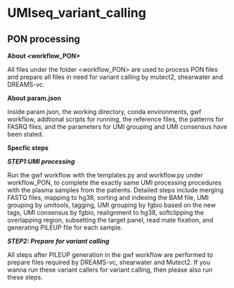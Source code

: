 # UMIseq_variant_calling
## PON processing
**About <workflow_PON>**

All files under the folder <workflow_PON> are used to process PON files and prepare all files in need for variant calling by mutect2, shearwater and DREAMS-vc.

**About param.json**

Inside param.json, the working directory, conda environments, gwf workflow, addtional scripts for running, the reference files, the patterns for FASRQ files, and the parameters for UMI grouping and UMI consensus have been stated. 

**Specfic steps** 

***STEP1:UMI processing*** 

Run the gwf workflow with the templates.py and workflow.py under workflow_PON, to complete the exactly same UMI processing procedures with the plasma samples from the patients. Detailed steps include merging FASTQ files, mapping to hg38, sorting and indexing the BAM file, UMI grouping by umitools, tagging, UMI grouping by fgbio based on the new tags, UMI consensus by fgbio, realignment to hg38, softclipping the overlapping region, subsetting the target panel, read mate fixation, and generating PILEUP file for each sample.

***STEP2: Prepare for variant calling*** 

All steps after PILEUP generation in the gwf workflow are performed to prepare files required by DREAMS-vc, shearwater and Mutect2. If you wanna run these variant callers for variant calling, then please also run these steps.
